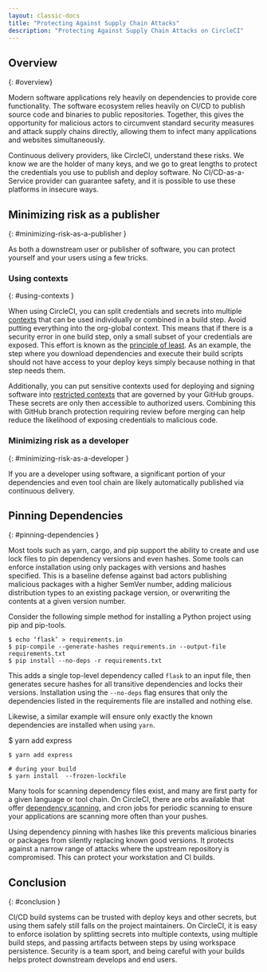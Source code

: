 ```yaml
---
layout: classic-docs
title: "Protecting Against Supply Chain Attacks"
description: "Protecting Against Supply Chain Attacks on CircleCI"
---
```


## Overview
{: #overview}

Modern software applications rely heavily on dependencies to provide core
functionality. The software ecosystem relies heavily on CI/CD to publish source
code and binaries to public repositories. Together, this gives the opportunity
for malicious actors to circumvent standard security measures and attack supply
chains directly, allowing them to infect many applications and websites
simultaneously.

Continuous delivery providers, like CircleCI, understand these risks. We know we
are the holder of many keys, and we go to great lengths to protect the
credentials you use to publish and deploy software. No CI/CD-as-a-Service
provider can guarantee safety, and it is possible to use these platforms in insecure ways.

## Minimizing risk as a publisher
{: #minimizing-risk-as-a-publisher }

As both a downstream user or publisher of software, you can protect yourself and
your users using a few tricks.

### Using contexts
{: #using-contexts }

When using CircleCI, you can split credentials and secrets into multiple
[contexts]({{site.baseurl}}/contexts) that can be used individually or
combined in a build step. Avoid putting everything into the org-global context.
This means that if there is a security error in one build step, only a small
subset of your credentials are exposed. This effort is known as the [principle
of least](https://en.wikipedia.org/wiki/Principle_of_least_privilege). As an
example, the step where you download dependencies and execute their build
scripts should not have access to your deploy keys simply because nothing in
that step needs them.

Additionally, you can put sensitive contexts used for deploying and signing
software into [restricted contexts]({{site.baseurl}}/contexts/#restricting-a-context)
that are governed by your GitHub groups. These secrets are only then accessible
to authorized users. Combining this with GitHub branch protection requiring
review before merging can help reduce the likelihood of exposing credentials to
malicious code.

### Minimizing risk as a developer
{: #minimizing-risk-as-a-developer }

If you are a developer using software, a significant portion of your
dependencies and even tool chain are likely automatically published via
continuous delivery.

## Pinning Dependencies
{: #pinning-dependencies }

Most tools such as yarn, cargo, and pip support the ability to create and use
lock files to pin dependency versions and even hashes. Some tools can enforce
installation using only packages with versions and hashes specified. This is a
baseline defense against bad actors publishing malicious packages with a higher
SemVer number, adding malicious distribution types to an existing package
version, or overwriting the contents at a given version number.

Consider the following simple method for installing a Python project using pip and pip-tools.

```shell
$ echo ‘flask’ > requirements.in
$ pip-compile --generate-hashes requirements.in --output-file requirements.txt
$ pip install --no-deps -r requirements.txt
```

This adds a single top-level dependency called `flask` to an input file, then
generates secure hashes for all transitive dependencies and locks their
versions. Installation using the `--no-deps` flag ensures that only the
dependencies listed in the requirements file are installed and nothing else.

Likewise, a similar example will ensure only exactly the known dependencies are
installed when using `yarn`.

$ yarn add express

```shell
$ yarn add express

# during your build
$ yarn install  --frozen-lockfile
```

Many tools for scanning dependency files exist, and many are first party for a
given language or tool chain. On CircleCI, there are orbs available that offer
[dependency scanning](https://circleci.com/developer/orbs?query=&category=Security),
and cron jobs for periodic scanning to ensure your
applications are scanning more often than your pushes.

Using dependency pinning with hashes like this prevents malicious binaries or
packages from silently replacing known good versions. It protects against a
narrow range of attacks where the upstream repository is compromised. This can
protect your workstation and CI builds.

## Conclusion
{: #conclusion }

CI/CD build systems can be trusted with deploy keys and other secrets, but using
them safely still falls on the project maintainers. On CircleCI, it is easy to
enforce isolation by splitting secrets into multiple contexts, using multiple
build steps, and passing artifacts between steps by using workspace persistence.
Security is a team sport, and being careful with your builds helps protect
downstream develops and end users.
